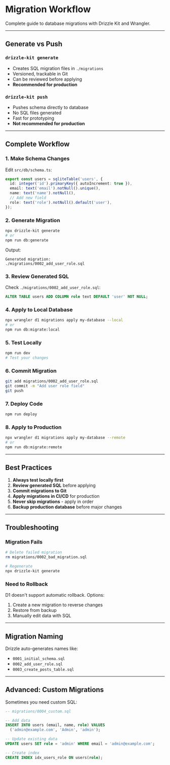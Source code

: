 # Migration Workflow

Complete guide to database migrations with Drizzle Kit and Wrangler.

---

## Generate vs Push

### `drizzle-kit generate`
- Creates SQL migration files in `./migrations`
- Versioned, trackable in Git
- Can be reviewed before applying
- **Recommended for production**

### `drizzle-kit push`
- Pushes schema directly to database
- No SQL files generated
- Fast for prototyping
- **Not recommended for production**

---

## Complete Workflow

### 1. Make Schema Changes

Edit `src/db/schema.ts`:

```typescript
export const users = sqliteTable('users', {
  id: integer('id').primaryKey({ autoIncrement: true }),
  email: text('email').notNull().unique(),
  name: text('name').notNull(),
  // Add new field
  role: text('role').notNull().default('user'),
});
```

### 2. Generate Migration

```bash
npx drizzle-kit generate
# or
npm run db:generate
```

Output:
```
Generated migration:
./migrations/0002_add_user_role.sql
```

### 3. Review Generated SQL

Check `./migrations/0002_add_user_role.sql`:

```sql
ALTER TABLE users ADD COLUMN role text DEFAULT 'user' NOT NULL;
```

### 4. Apply to Local Database

```bash
npx wrangler d1 migrations apply my-database --local
# or
npm run db:migrate:local
```

### 5. Test Locally

```bash
npm run dev
# Test your changes
```

### 6. Commit Migration

```bash
git add migrations/0002_add_user_role.sql
git commit -m "Add user role field"
git push
```

### 7. Deploy Code

```bash
npm run deploy
```

### 8. Apply to Production

```bash
npx wrangler d1 migrations apply my-database --remote
# or
npm run db:migrate:remote
```

---

## Best Practices

1. **Always test locally first**
2. **Review generated SQL** before applying
3. **Commit migrations to Git**
4. **Apply migrations in CI/CD** for production
5. **Never skip migrations** - apply in order
6. **Backup production database** before major changes

---

## Troubleshooting

### Migration Fails

```bash
# Delete failed migration
rm migrations/0002_bad_migration.sql

# Regenerate
npx drizzle-kit generate
```

### Need to Rollback

D1 doesn't support automatic rollback. Options:
1. Create a new migration to reverse changes
2. Restore from backup
3. Manually edit data with SQL

---

## Migration Naming

Drizzle auto-generates names like:
- `0001_initial_schema.sql`
- `0002_add_user_role.sql`
- `0003_create_posts_table.sql`

---

## Advanced: Custom Migrations

Sometimes you need custom SQL:

```sql
-- migrations/0004_custom.sql

-- Add data
INSERT INTO users (email, name, role) VALUES
  ('admin@example.com', 'Admin', 'admin');

-- Update existing data
UPDATE users SET role = 'admin' WHERE email = 'admin@example.com';

-- Create index
CREATE INDEX idx_users_role ON users(role);
```
